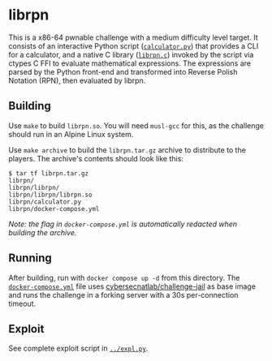 librpn
======

This is a x86-64 pwnable challenge with a medium difficulty level target. It
consists of an interactive Python script ([`calculator.py`](./calculator.py))
that provides a CLI for a calculator, and a native C library
([`librpn.c`](./librpn.c)) invoked by the script via ctypes C FFI to evaluate
mathematical expressions. The expressions are parsed by the Python front-end and
transformed into Reverse Polish Notation (RPN), then evaluated by librpn.


Building
--------

Use `make` to build `librpn.so`. You will need `musl-gcc` for this, as the
challenge should run in an Alpine Linux system.

Use `make archive` to build the `librpn.tar.gz` archive to distribute to the
players. The archive's contents should look like this:

```none
$ tar tf librpn.tar.gz
librpn/
librpn/librpn/
librpn/librpn/librpn.so
librpn/calculator.py
librpn/docker-compose.yml
```

*Note: the flag in `docker-compose.yml` is automatically redacted when building
the archive.*


Running
-------

After building, run with `docker compose up -d` from this directory. The
[`docker-compose.yml`](./docker-compose.yml) file uses
[cybersecnatlab/challenge-jail](https://hub.docker.com/r/cybersecnatlab/challenge-jail)
as base image and runs the challenge in a forking server with a 30s
per-connection timeout.


Exploit
-------

See complete exploit script in [`../expl.py`](../expl.py).
